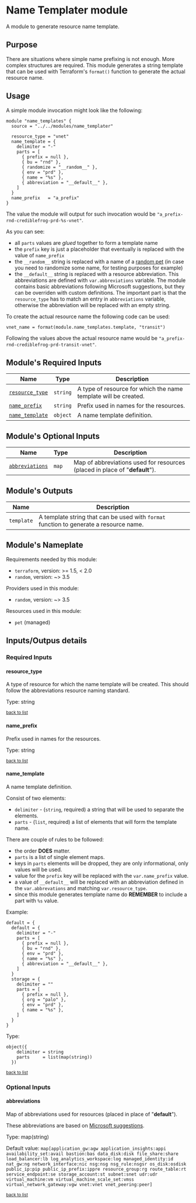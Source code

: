 <!-- BEGIN_TF_DOCS -->
# Name Templater module

A module to generate resource name template.

## Purpose

There are situations where simple name prefixing is not enough. More complex structures are required.
This module generates a string template that can be used with Terraform's `format()` function to generate the actual resource name.

## Usage

A simple module invocation might look like the following:

```hcl
module "name_templates" {
  source = "../../modules/name_templater"

  resource_type = "vnet"
  name_template = {
    delimiter = "-"
    parts = [
      { prefix = null },
      { bu = "rnd" },
      { randomize = "__random__" },
      { env = "prd" },
      { name = "%s" },
      { abbreviation = "__default__" },
    ]
  }
  name_prefix   = "a_prefix"
}
```

The value the module will output for such invocation would be `"a_prefix-rnd-crediblefrog-prd-%s-vnet"`.

As you can see:

* all `parts` values are *glued* together to form a template name
* the `prefix` key is just a placeholder that eventually is replaced with the value of `name_prefix`
* the `__random__` string is replaced with a name of a [random pet](https://registry.terraform.io/providers/hashicorp/random/latest/docs/resources/pet) (in case you need to randomize some name, for testing purposes for example)
* the `__default__` string is replaced with a resource abbreviation.
  This abbreviations are defined with `var.abbreviations` variable. The module contains basic abbreviations following Microsoft suggestions, but they can be overriden with custom definitions.
  The important part is that the `resource_type` has to match an entry in `abbreviations` variable, otherwise the abbreviation will be replaced with an empty string.

To create the actual resource name the following code can be used:

```hcl
vnet_name = format(module.name_templates.template, "transit")
```

Following the values above the actual resource name would be `"a_prefix-rnd-crediblefrog-prd-transit-vnet"`.

## Module's Required Inputs

Name | Type | Description
--- | --- | ---
[`resource_type`](#resource_type) | `string` | A type of resource for which the name template will be created.
[`name_prefix`](#name_prefix) | `string` | Prefix used in names for the resources.
[`name_template`](#name_template) | `object` | A name template definition.


## Module's Optional Inputs

Name | Type | Description
--- | --- | ---
[`abbreviations`](#abbreviations) | `map` | Map of abbreviations used for resources (placed in place of "__default__").



## Module's Outputs

Name |  Description
--- | ---
`template` | A template string that can be used with `format` function to generate a resource name.

## Module's Nameplate


Requirements needed by this module:

- `terraform`, version: >= 1.5, < 2.0
- `random`, version: ~> 3.5


Providers used in this module:

- `random`, version: ~> 3.5




Resources used in this module:

- `pet` (managed)

## Inputs/Outpus details

### Required Inputs


#### resource_type

A type of resource for which the name template will be created. This should follow the abbreviations resource naming standard.


Type: string

<sup>[back to list](#modules-required-inputs)</sup>

#### name_prefix

Prefix used in names for the resources.

Type: string

<sup>[back to list](#modules-required-inputs)</sup>

#### name_template

A name template definition.

Consist of two elements:

- `delimiter` - (`string`, required) a string that will be used to separate the elements.
- `parts`     - (`list`, required) a list of elements that will form the template name.

There are couple of rules to be followed:

- the order **DOES** matter.
- `parts` is a list of single element maps.
- keys in `parts` elements will be dropped, they are only informational, only values will be used.
- value for the `prefix` key will be replaced with the `var.name_prefix` value.
- a value of `__default__` will be replaced with an abbreviation defined in the `var.abbrevations` and matching
  `var.resource_type`.
- since this module generates template name do **REMEMBER** to include a part with `%s` value.

Example:

```
default = {
  default = {
    delimiter = "-"
    parts = [
      { prefix = null },
      { bu = "rnd" },
      { env = "prd" },
      { name = "%s" },
      { abbreviation = "__default__" },
    ]
  }
  storage = {
    delimiter = ""
    parts = [
      { prefix = null },
      { org = "palo" },
      { env = "prd" },
      { name = "%s" },
    ]
  }
}
```


Type: 

```hcl
object({
    delimiter = string
    parts     = list(map(string))
  })
```


<sup>[back to list](#modules-required-inputs)</sup>




### Optional Inputs





#### abbreviations

Map of abbreviations used for resources (placed in place of "__default__").

These abbreviations are based on [Microsoft suggestions](https://learn.microsoft.com/en-us/azure/cloud-adoption-framework/ready/azure-best-practices/resource-abbreviations).


Type: map(string)

Default value: `map[application_gw:agw application_insights:appi availability_set:avail bastion:bas data_disk:disk file_share:share load_balancer:lb log_analytics_workspace:log managed_identity:id nat_gw:ng network_interface:nic nsg:nsg nsg_rule:nsgsr os_disk:osdisk public_ip:pip public_ip_prefix:ippre resource_group:rg route_table:rt service_endpoint:se storage_account:st subnet:snet udr:udr virtual_machine:vm virtual_machine_scale_set:vmss virtual_network_gateway:vgw vnet:vnet vnet_peering:peer]`

<sup>[back to list](#modules-optional-inputs)</sup>


<!-- END_TF_DOCS -->